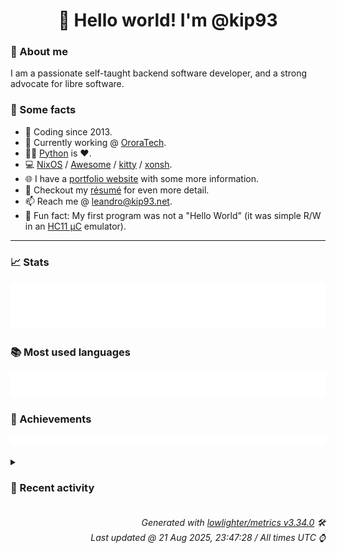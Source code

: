 <!-- README template, populated using this action:
     https://github.com/kip93/kip93/blob/main/.github/workflows/readme.yml. -->

<h1 align="center">👋 Hello world! I'm @kip93</h1> <!-- LOGIN => username -->

### 👤 About me

I am a passionate self-taught backend software developer, and a strong advocate for libre software.


### 💬 Some facts

* 📅 Coding since 2013.
* 💼 Currently working @ [OroraTech](https://ororatech.com/).
* 👨‍💻 [Python](https://github.com/search?q=user%3Akip93&l=python) is ❤️. <!-- LOGIN => username -->
* 💻 [NixOS](https://github.com/NixOS/) /
     [Awesome](https://github.com/awesomeWM/) /
     [kitty](https://github.com/kovidgoyal/kitty/) /
     [xonsh](https://github.com/xonsh/).
* 🌐 I have a [portfolio website](https://kip93.net/) with some more information.
* 📝 Checkout my [résumé](https://kip93.net/resume/) for even more detail.
* 📫 Reach me @ [leandro@kip93.net](mailto:leandro@kip93.net).
* 🎲 Fun fact: My first program was not a "Hello World" (it was simple R/W in an [HC11 µC](https://en.wikipedia.org/wiki/68HC11) emulator).


-----------------------------------------------------------------------------------------------------------------------


### 📈 Stats

![](./stats.svg)


### 📚 Most used languages <!-- by percentage, in decreasing order -->

![](./languages.svg)


### 🏅 Achievements

![](./achievements.svg)


<details> <!-- Last activity -->
<!-- Almost verbatim copy of https://github.com/lowlighter/metrics/blob/latest/source/templates/markdown/partials/activity.ejs, but restructured to be foldable. -->
<summary><h3>📰 Recent activity</h3></summary>

* ➡️ Pushed 17 commits in [kip93/nix](https://github.com/kip93/nix) on branch `master`
  * [#a92a996](https://github.com/kip93/nix/commit/a92a996) Merge pull request #13793 from xokdvium/c++23

treewide: Bump C++ standard version to C++23
  * [#5c0eff2](https://github.com/kip93/nix/commit/5c0eff2) Merge pull request #13784 from NixOS/queryPathInfo-dont-disconnect

Fix client disconnect when queryPathInfo() returns a negative result
  * [#03101cc](https://github.com/kip93/nix/commit/03101cc) treewide: Bump C++ standard version to C++23

Compilers in nixpkgs have caught up and major distros
should also have recent enough compilers. It would be
nice to have newer features like more full featured
ranges and deducing this.
  * [#f3bd18f](https://github.com/kip93/nix/commit/f3bd18f) Merge pull request #13790 from xokdvium/fix-ci

libstore: Fix formatting
  * [#62018b3](https://github.com/kip93/nix/commit/62018b3) libstore: Fix formatting

Wasn&#39;t caught by CI because the PR wasn&#39;t fresh enough
and didn&#39;t have formatting checks enabled.
  * [#dc2478f](https://github.com/kip93/nix/commit/dc2478f) Merge pull request #13340 from mkenigs/better-error

Improve error when can&#39;t acquire db lock
  * [#8283a20](https://github.com/kip93/nix/commit/8283a20) Merge pull request #13789 from xokdvium/nix-2.3-insecure-fix

hydra: Fix otherNixes.nix_2_3
  * [#051290b](https://github.com/kip93/nix/commit/051290b) hydra: Fix otherNixes.nix_2_3

25.05 has it marked as insecure, but we don&#39;t care about it
for testing purposes.
  * [#b263bfc](https://github.com/kip93/nix/commit/b263bfc) Merge pull request #13785 from xokdvium/25.05-nixpkgs

flake: nixpkgs: nixos-unstable -&gt; nixos-25.05-small
  * [#73f6729](https://github.com/kip93/nix/commit/73f6729) git-blame-ignore-revs: Add nixfmt 1.0.0 reformat
  * [#1d943f5](https://github.com/kip93/nix/commit/1d943f5) flake: Apply nixfmt 1.0.0
  * [#aa0dc0d](https://github.com/kip93/nix/commit/aa0dc0d) Merge pull request #13757 from fzakaria/issue-13215

libfetchers/git: add support for &#39;.&#39; in gitmodules
  * [#fc33681](https://github.com/kip93/nix/commit/fc33681) flake: nixpkgs: nixos-unstable -&gt; nixos-25.05-small

About time we upgraded our nixpkgs flake input. Ideally
we&#39;d have automation to do this.

Flake lock file updates:

• Updated input &#39;nixpkgs&#39;:
    &#39;github:NixOS/nixpkgs/adaa24fbf46737f3f1b5497bf64bae750f82942e?narHash=sha256-qhFMmDkeJX9KJwr5H32f1r7Prs7XbQWtO0h3V0a0rFY%3D&#39; (2025-05-13)
  → &#39;github:NixOS/nixpkgs/cd32a774ac52caaa03bcfc9e7591ac8c18617ced?narHash=sha256-VtMQg02B3kt1oejwwrGn50U9Xbjgzfbb5TV5Wtx8dKI%3D&#39; (2025-08-17)
  * [#f51779e](https://github.com/kip93/nix/commit/f51779e) RemoteStore::addToStoreFromDump(): Invalidate cache entry for added path
  * [#c82b67f](https://github.com/kip93/nix/commit/c82b67f) BasicClientConnection::queryPathInfo(): Don&#39;t throw exception for invalid paths

This caused RemoteStore::queryPathInfoUncached() to mark the
connection as invalid (see
RemoteStore::ConnectionHandle::~ConnectionHandle()), causing it to
disconnect and reconnect after every lookup of an invalid path. This
caused huge slowdowns in conjunction with
19f89eb6842747570f262c003d977f02cb155968 and lazy-trees.
  * [#b21304f](https://github.com/kip93/nix/commit/b21304f) libfetchers/git: Add support for &#39;.&#39; in gitsubmodules

Period &#39;.&#39; is a special branch name in the gitsubmodule file which
represents the branch of the parent repository [1].

We add support for this by registering the ref of the InputAccessor to
be that of the parent input if &#39;.&#39; is encountered.

Fixes #13215

[1]: man gitmodules
  * [#d60a8ee](https://github.com/kip93/nix/commit/d60a8ee) Improve database lock permission error context

Add helpful context when opening the Nix database lock fails due to
permission errors. Instead of just showing &#34;Permission denied&#34;, now
provides guidance about possible causes:
- Running as non-root in a single-user Nix installation
- Nix daemon may have crashed
  * *On 19 Aug 2025, 18:19:46*
* 🌟 Starred [brybrant/lava-lamp](https://github.com/brybrant/lava-lamp)
  * *On 18 Aug 2025, 20:03:45*
* ➡️ Pushed 61 commits in [kip93/nix](https://github.com/kip93/nix) on branch `master`
  * [#4e776a5](https://github.com/kip93/nix/commit/4e776a5) Merge pull request #13753 from obsidiansystems/simplify-derivation-goal

Simplify `DerivationGoal` in many ways
  * [#677b1c0](https://github.com/kip93/nix/commit/677b1c0) prepare merge queues for nix
  * [#f64000e](https://github.com/kip93/nix/commit/f64000e) Merge pull request #13756 from xokdvium/fix-copy-path-message

libstore: Fix makeCopyPathMessage
  * [#e74ef41](https://github.com/kip93/nix/commit/e74ef41) libstore: Fix makeCopyPathMessage

Old code completely ignored query parameters and it seems ok to keep
that behavior. There&#39;s a lot of code out there that parses nix code
like nix-output-monitor and it can&#39;t parse messages like:

&gt; copying path &#39;/nix/store/wha2hi4yhkjmccqhivxavbfspsg1wrsj-source&#39; from &#39;https://cache.nixos.org&#39; to &#39;local://&#39;...

Let&#39;s not break these tools without a good reason. This goes in line
with what other code does by ignoring parameters in logs.

The issue is just in detecting the shorthand notations for the store
reference - not in printing the url in logs.

By default the daemon opens a local store with ?path-info-cache-size=0,
so that leads to the erronenous &#39;local://&#39;.
  * [#4b4895e](https://github.com/kip93/nix/commit/4b4895e) Merge pull request #13755 from xokdvium/concise-uri-logs

treewide: Remove getUri and replace with getHumanReadableURI where appropriate
  * [#1b7ffa5](https://github.com/kip93/nix/commit/1b7ffa5) treewide: Remove getUri and replace with getHumanReadableURI where appropriate

The problem with old code was that it used getUri for both the `diskCache`
as well as logging. This is really bad because it mixes the textual human
readable representation with the caching.

Also using getUri for the cache key is really problematic for the S3 store,
since it doesn&#39;t include the `endpoint` in the cache key, so it&#39;s totally broken.

This starts separating the logging / cache concerns by introducing a
`getHumanReadableURI` that should only be used for logging. The caching
logic now instead uses `getReference().render(/*withParams=*/false)` exclusively.
This would need to be fixed in follow-ups, because that&#39;s really fragile and
broken for some store types (but it was already broken before).
  * [#e6f3a19](https://github.com/kip93/nix/commit/e6f3a19) libstore: Fix makeCopyPathMessage after config getUri refactor
  * [#4a2de1d](https://github.com/kip93/nix/commit/4a2de1d) `DerivationGoal` Make some fields immutable

We can set both during construction, yay!
  * [#f155dff](https://github.com/kip93/nix/commit/f155dff) `DerivationGoal::done` Clean up parameter types

We don&#39;t need to ask all these callers to build these single-entry maps
for us.
  * [#c940283](https://github.com/kip93/nix/commit/c940283) `DerivationBuilder`

Move output result filtering logic and assert just into the branch where
it is not obviously a no op / meeting the assertion.

Add a comment too, while we are at it.
  * [#14441f9](https://github.com/kip93/nix/commit/14441f9) `DerivationGoal` inline `gaveUpOnSubstitution` lambda

We can shuffle around control flow so it&#39;s only called once. You&#39;ll
definitely want to review this diff ignoring whitespace.
  * [#88275e5](https://github.com/kip93/nix/commit/88275e5) `DerivationGoal` slight cleanup of some impure drv logic
  * [#7707d0a](https://github.com/kip93/nix/commit/7707d0a) Get rid of `filterDrvOutputs`

We don&#39;t need it any more, because we only used it in the
single-wanted-output `DerivationGoal`.
  * [#766a52c](https://github.com/kip93/nix/commit/766a52c) `DerivationOutput`: Remove `outputKnown` state

Now that `DerivationGoal::checkPathValidity` is legible, we can see that
it only sets `outputKnown`, and doesn&#39;t read it. Likewise, with
co-routines, we don&#39;t have tiny scopes that make local variables
difficult. Between these two things, we can simply have
`checkPathValidity` return what it finds, rather than mutate some state,
and update everyting to use local variables.

The same transformation could probably be done to the other derivation
goal types (which currently, unfortunately, contain their own
`checkPathValidity`s, though they are diverging, and we hope and believe
that they continue to diverge).
  * [#2324fe3](https://github.com/kip93/nix/commit/2324fe3) `DerivationBuilder::checkPathValidity`: Big simplify

`Store::queryPartialDerivationOutputMap` is nothing but checking
statically-known output paths, and then `Store::queryRealisation`, and
we were doing both of those things already. Inline that and simplify,
again taking advantage of the fact that we only care about one output.
  * [#b6ca60c](https://github.com/kip93/nix/commit/b6ca60c) `DerivationBuilder::checkPathValidity`: Simplify `allValid` calc

Now that the loops is gone, we can just inline this mutation to a single
simple expression.
  * [#2600391](https://github.com/kip93/nix/commit/2600391) Simplify `DerivationGoal` loop -&gt; if

More taking advantage of single wanted output. Also `auto *` not `auto`
for easy reading.
  * [#1a6f928](https://github.com/kip93/nix/commit/1a6f928) Don&#39;t use `InitialOutput` in `DerivationGoal`

We don&#39;t need the `wanted` field. Just inline the other two fields.
  * [#14173d7](https://github.com/kip93/nix/commit/14173d7) Simplify `DerivationGoal` by just storing a singular `initialOutput`

We know we want exactly want output in `DerivationGoal` now (since
recent refactors), so we can start simplifying things to take advantage
of this.
  * [#4b6edfc](https://github.com/kip93/nix/commit/4b6edfc) `DerivationBuildingGoal`: Check outputs beforehand

See the comment in the code for details. Some of the code is duplicated
for now, but we&#39;ll be cleaning that up soon.
  * *On 18 Aug 2025, 14:37:31*
  * *On 14 Aug 2025, 16:20:35*
</details>


<h6 align="right"><em>
    Generated with <a href="https://github.com/lowlighter/metrics/tree/latest/">lowlighter/metrics v3.34.0</a> 🛠️<br> <!-- VERSION => MAJOR.minor.patch -->
    Last updated @ 21 Aug 2025, 23:47:28 / All times UTC ⌚ <!-- meta.generated => DD/MM/YYYY, hh:mm -->
</em></h6>
